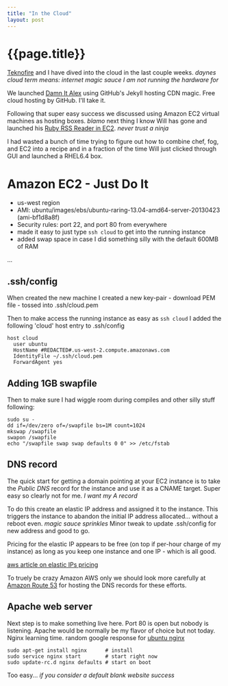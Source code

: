 ```yaml
---
title: "In the Cloud"
layout: post
---
```


# {{page.title}} #

[Teknofire](http://teknofire.net) and I have dived into the cloud in the last couple weeks.  _daynes cloud term means: internet magic sauce I am not running the hardware for_

We launched [Damn It Alex](http://damnitalex.com) using GitHub's Jekyll hosting CDN magic. Free cloud hosting by GitHub.  I'll take it.

Following that super easy success we discussed using Amazon EC2 virtual machines as hosting boxes.  *blamo* next thing I know Will has gone and launched his [Ruby RSS Reader in EC2](http://reader.teknofire.net).  _never trust a ninja_

I had wasted a bunch of time trying to figure out how to combine chef, fog, and EC2 into a recipe and in a fraction of the time Will just clicked through GUI and launched a RHEL6.4 box.

# Amazon EC2 - Just Do It # 

* us-west region 
* AMI: ubuntu/images/ebs/ubuntu-raring-13.04-amd64-server-20130423 (ami-bf1d8a8f)
* Security rules: port 22, and port 80 from everywhere
* made it easy to just type `ssh cloud` to get into the running instance
* added swap space in case I did something silly with the default 600MB of RAM

...

## .ssh/config ##

When created the new machine I created a new key-pair - download PEM file - tossed into .ssh/cloud.pem

Then to make access the running instance as easy as `ssh cloud` I added the following 'cloud' host entry to .ssh/config

```
host cloud
  user ubuntu
  HostName #REDACTED#.us-west-2.compute.amazonaws.com
  IdentityFile ~/.ssh/cloud.pem
  ForwardAgent yes
```
 
## Adding 1GB swapfile ##

Then to make sure I had wiggle room during compiles and other silly stuff following:

```
sudo su -
dd if=/dev/zero of=/swapfile bs=1M count=1024
mkswap /swapfile
swapon /swapfile 
echo "/swapfile swap swap defaults 0 0" >> /etc/fstab
```
## DNS record ##

The quick start for getting a domain pointing at your EC2 instance is to take the *Public DNS* record for the instance and use it as a CNAME target.  Super easy so clearly not for me. _I want my A record_

To do this create an elastic IP address and assigned it to the instance.  This triggers the instance to abandon the initial IP address allocated... without a reboot even. _magic sauce sprinkles_  Minor tweak to update .ssh/config for new address and good to go.

Pricing for the elastic IP appears to be free (on top if per-hour charge of my instance) as long as you keep one instance and one IP - which is all good.

[aws article on elastic IPs pricing](http://aws.amazon.com/articles/1346)

To truely be crazy Amazon AWS only we should look more carefully at [Amazon Route 53](http://aws.amazon.com/route53/) for hosting the DNS records for these efforts.

## Apache web server ##

Next step is to make something live here.  Port 80 is open but nobody is listening.  Apache would be normally be my flavor of choice but not today. Nginx learning time. random google response for [ubuntu nginx](https://www.digitalocean.com/community/articles/how-to-install-nginx-on-ubuntu-12-04-lts-precise-pangolin)

```
sudo apt-get install nginx      # install
sudo service nginx start        # start right now
sudo update-rc.d nginx defaults # start on boot
```

Too easy... _if you consider a default blank website success_
